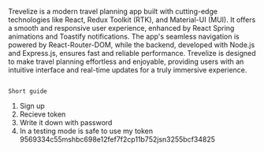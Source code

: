 Trevelize is a modern travel planning app built with cutting-edge technologies like React, Redux Toolkit (RTK), and Material-UI (MUI). It offers a smooth and responsive user experience, enhanced by React Spring animations and Toastify notifications. The app's seamless navigation is powered by React-Router-DOM, while the backend, developed with Node.js and Express.js, ensures fast and reliable performance. Trevelize is designed to make travel planning effortless and enjoyable, providing users with an intuitive interface and real-time updates for a truly immersive experience.

                                                                               Short guide

1. Sign up
2. Recieve token
3. Write it down with password
4. In a testing mode is safe to use my token 9569334c55mshbc698e12fef7f2cp11b752jsn3255bcf34825
